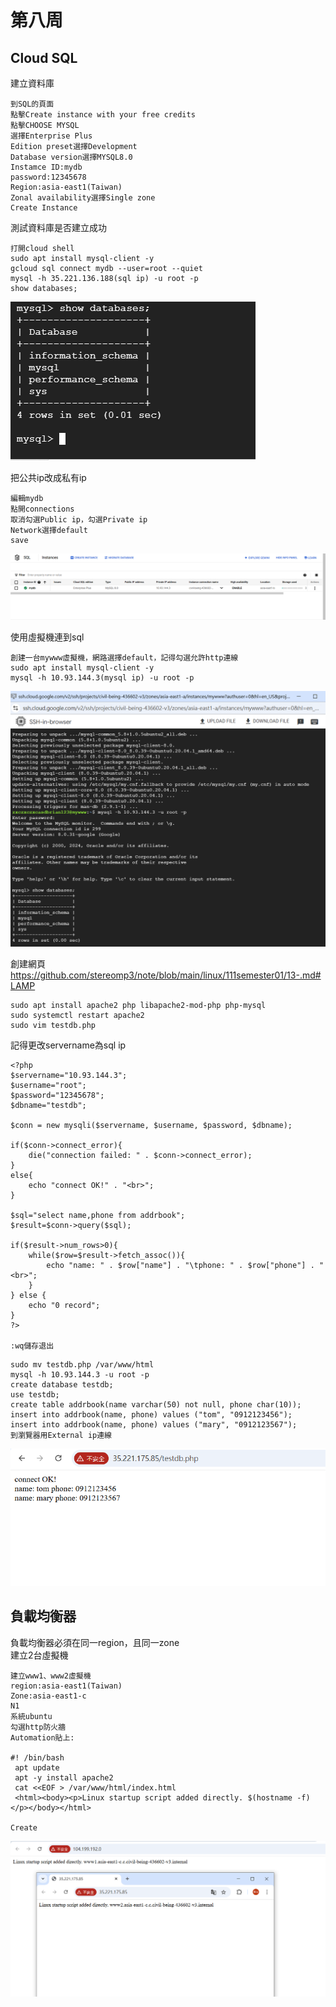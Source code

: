 # 第八周 
## Cloud SQL
建立資料庫
````
到SQL的頁面
點擊Create instance with your free credits
點擊CHOOSE MYSQL
選擇Enterprise Plus
Edition preset選擇Development
Database version選擇MYSQL8.0
Instamce ID:mydb
password:12345678
Region:asia-east1(Taiwan)
Zonal availability選擇Single zone
Create Instance
````
測試資料庫是否建立成功
````
打開cloud shell
sudo apt install mysql-client -y
gcloud sql connect mydb --user=root --quiet
mysql -h 35.221.136.188(sql ip) -u root -p
show databases;
````
<img src="../pic/1029.png">

把公共ip改成私有ip
````
編輯mydb
點開connections
取消勾選Public ip，勾選Private ip
Network選擇default
save
````
<img src="../pic/1029-1.png">

使用虛擬機連到sql
````
創建一台mywww虛擬機，網路選擇default，記得勾選允許http連線
sudo apt install mysql-client -y
mysql -h 10.93.144.3(mysql ip) -u root -p
````
<img src="../pic/1029-2.png">

創建網頁<br>
https://github.com/stereomp3/note/blob/main/linux/111semester01/13-.md#LAMP
````
sudo apt install apache2 php libapache2-mod-php php-mysql
sudo systemctl restart apache2
sudo vim testdb.php
````
記得更改servername為sql ip
````
<?php
$servername="10.93.144.3";
$username="root";    
$password="12345678";
$dbname="testdb";

$conn = new mysqli($servername, $username, $password, $dbname);

if($conn->connect_error){
    die("connection failed: " . $conn->connect_error);
}
else{
    echo "connect OK!" . "<br>";
}

$sql="select name,phone from addrbook";
$result=$conn->query($sql);

if($result->num_rows>0){
    while($row=$result->fetch_assoc()){
        echo "name: " . $row["name"] . "\tphone: " . $row["phone"] . "<br>";
    }
} else {
    echo "0 record";
}
?>

:wq儲存退出
````

````
sudo mv testdb.php /var/www/html
mysql -h 10.93.144.3 -u root -p
create database testdb; 
use testdb;
create table addrbook(name varchar(50) not null, phone char(10));
insert into addrbook(name, phone) values ("tom", "0912123456");
insert into addrbook(name, phone) values ("mary", "0912123567");
到瀏覽器用External ip連線
````
<img src="../pic/1029-3.png">

## 負載均衡器
負載均衡器必須在同一region，且同一zone<br>
建立2台虛擬機
````
建立www1、www2虛擬機
region:asia-east1(Taiwan)
Zone:asia-east1-c
N1
系統ubuntu
勾選http防火牆
Automation貼上:

#! /bin/bash
 apt update
 apt -y install apache2
 cat <<EOF > /var/www/html/index.html
 <html><body><p>Linux startup script added directly. $(hostname -f) </p></body></html>

Create
````
<img src="../pic/1029-4.png">
